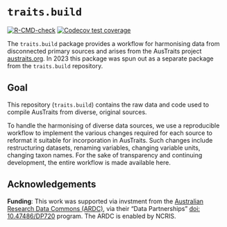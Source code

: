 
# `traits.build`

<!-- badges: start -->
[![R-CMD-check](https://github.com/traitecoevo/traits.build/actions/workflows/R-CMD-check.yaml/badge.svg)](https://github.com/traitecoevo/traits.build/actions/workflows/R-CMD-check.yaml)
[![Codecov test coverage](https://codecov.io/gh/traitecoevo/traits.build/branch/develop/graph/badge.svg)](https://app.codecov.io/gh/traitecoevo/traits.build?branch=develop)
<!-- badges: end -->

The `traits.build` package provides a workflow for harmonising data from 
disconnected primary sources and arises from the AusTraits project [austraits.org](https://austraits.org). In 2023 this package was spun out as a separate package from the `traits.build` repository.

## Goal

This repository (`traits.build`) contains the raw data and code used to compile AusTraits from diverse, original sources.

To handle the harmonising of diverse data sources, we use a reproducible
workflow to implement the various changes required for each source to
reformat it suitable for incorporation in AusTraits. Such changes
include restructuring datasets, renaming variables, changing variable
units, changing taxon names. For the sake of transparency and continuing
development, the entire workflow is made available here.

## Acknowledgements

**Funding**: This work was supported via invstment from the [Australian
Research Data Commons (ARDC)](https://ardc.edu.au), via their “Data Partnerships”
[doi: 10.47486/DP720](https://doi.org/10.47486/DP720) program. The ARDC
is enabled by NCRIS.

